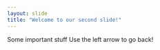 ```yaml
---
layout: slide
title: "Welcome to our second slide!"
---
```

Some important stuff
Use the left arrow to go back!
